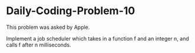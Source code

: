 # Daily-Coding-Problem-10

This problem was asked by Apple.

Implement a job scheduler which takes in a function f and an integer n, and calls f after n milliseconds.
